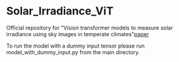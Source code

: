 # Solar_Irradiance_ViT

Official repository for "Vision transformer models to measure solar irradiance using sky images in temperate climates"[paper](https://www.sciencedirect.com/science/article/pii/S0306261924003507)

To run the model with a dummy input tensor please run model_with_dummy_input.py from the main directory.
